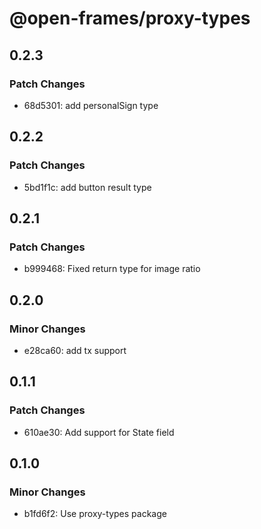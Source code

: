 # @open-frames/proxy-types

## 0.2.3

### Patch Changes

- 68d5301: add personalSign type

## 0.2.2

### Patch Changes

- 5bd1f1c: add button result type

## 0.2.1

### Patch Changes

- b999468: Fixed return type for image ratio

## 0.2.0

### Minor Changes

- e28ca60: add tx support

## 0.1.1

### Patch Changes

- 610ae30: Add support for State field

## 0.1.0

### Minor Changes

- b1fd6f2: Use proxy-types package
